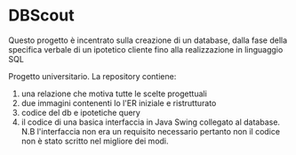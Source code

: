 # DBScout
Questo progetto è incentrato sulla creazione di un database, dalla fase della specifica verbale di un ipotetico cliente fino alla realizzazione in linguaggio SQL

Progetto universitario.
La repository contiene:
  1. una relazione che motiva tutte le scelte progettuali
  2. due immagini contenenti lo l'ER iniziale e ristrutturato 
  3. codice del db e ipotetiche query
  4. il codice di una basica interfaccia in Java Swing collegato al database. 
  N.B l'interfaccia non era un requisito necessario pertanto non il codice non è stato scritto nel migliore dei modi.
